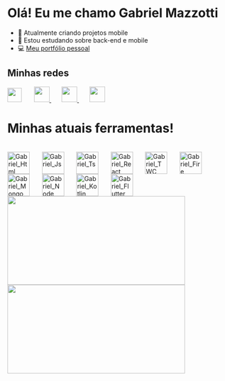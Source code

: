 
<h1> Olá! Eu me chamo Gabriel Mazzotti</h1>

- 🔭 Atualmente criando projetos mobile
- 🌱 Estou estudando sobre back-end e mobile
- 💻 [Meu portfólio pessoal](https://portifolio.gabrielmazzotti.com.br/)

<h2>Minhas redes</h2>

<a href="https://www.linkedin.com/in/gabriel-mazzotti/"><img width="32px" src="https://i.imgur.com/AcHYLap.png" /></a>
  &#8287;&#8287;&#8287;&#8287;&#8287;
   <a href="https://www.instagram.com/omazzotti_/">
     <img width="35px" src="https://i.imgur.com/6BYHKps.png" />
   </a>
     &#8287;&#8287;&#8287;&#8287;&#8287;
   <a href="https://api.whatsapp.com/send?phone=5551994447857">
     <img width="35px" src="https://i.imgur.com/D7Ur34p.png" />
   </a>
     &#8287;&#8287;&#8287;&#8287;&#8287;
   <a href="https://portifolio.gabrielmazzotti.com.br/">
     <img width="35px" src="https://i.imgur.com/kIWcPAo.png" />
   </a>
 </div>

</div>
           
          
<div>
<h1>Minhas atuais ferramentas!</h1>
<div style="display: inline_block"><br>
<img align="center" alt="Gabriel_Html" height="50" width"50" src="https://cdn.jsdelivr.net/gh/devicons/devicon/icons/html5/html5-original.svg" />
  &#8287;&#8287;&#8287;&#8287;&#8287;
<img align="center" alt="Gabriel_Js" height="50" width"50" src="https://cdn.jsdelivr.net/gh/devicons/devicon/icons/javascript/javascript-original.svg" />
  &#8287;&#8287;&#8287;&#8287;&#8287;
<img align="center" alt="Gabriel_Ts" height="50" width"50" src="https://cdn.jsdelivr.net/gh/devicons/devicon/icons/typescript/typescript-original.svg"/>
  &#8287;&#8287;&#8287;&#8287;&#8287;
<img align="center" alt="Gabriel_React" height="50" width"50" src="https://cdn.jsdelivr.net/gh/devicons/devicon/icons/react/react-original.svg" />
  &#8287;&#8287;&#8287;&#8287;&#8287;
<img align="center" alt="Gabriel_TWC" height="50" width"50" src="https://cdn.jsdelivr.net/gh/devicons/devicon/icons/tailwindcss/tailwindcss-plain.svg" />
  &#8287;&#8287;&#8287;&#8287;&#8287;
<img align="center" alt="Gabriel_Fire" height="50" width"50" src="https://cdn.jsdelivr.net/gh/devicons/devicon/icons/firebase/firebase-plain.svg" />
  &#8287;&#8287;&#8287;&#8287;&#8287;
<img align="center" alt="Gabriel_Mongo" height="50" width"50" src="https://cdn.jsdelivr.net/gh/devicons/devicon/icons/mongodb/mongodb-original.svg" />
  &#8287;&#8287;&#8287;&#8287;&#8287;
  <img align="center" alt="Gabriel_Node" height="50" width"50" src="https://cdn.jsdelivr.net/gh/devicons/devicon/icons/nodejs/nodejs-original.svg" />
   &#8287;&#8287;&#8287;&#8287;&#8287;
   <img align="center" alt="Gabriel_Kotlin" height="50" width"50" src="https://cdn.jsdelivr.net/gh/devicons/devicon/icons/kotlin/kotlin-original.svg" />
    &#8287;&#8287;&#8287;&#8287;&#8287;
   <img align="center" alt="Gabriel_Flutter" height="50" width"50" src="https://cdn.jsdelivr.net/gh/devicons/devicon/icons/flutter/flutter-original.svg" />
</div>

   <div>
   <img height="200px" width="400px" src="https://github-readme-stats.vercel.app/api?username=mazzotti1&show_icons=true&include_all_commits=true&count_private=true&hide_border=true&title_color=66CC00&icon_color=66CC00&text_color=C9d1D9&bg_color=080208"/>
   <img height="200px" width="400px" src="https://github-readme-stats.vercel.app/api/top-langs/?username=mazzotti1&layout=compact&langs_count=7&hide_border=true&title_color=fff&icon_color=66cC00&text_color=FfF&bg_color=080208"/>
 </div>

